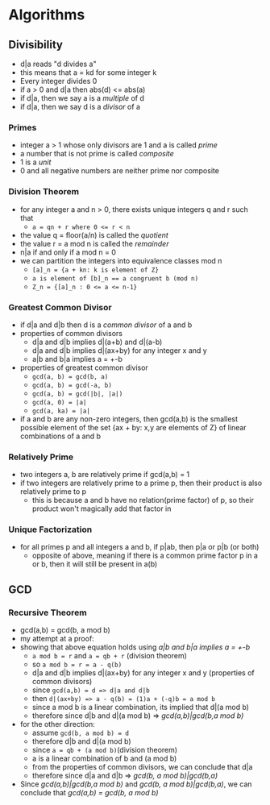 # Algorithms

## Divisibility
- d|a reads "d divides a"
- this means that a = kd for some integer k
- Every integer divides 0
- if a > 0 and d|a then abs(d) <= abs(a)
- if d|a, then we say a is a *multiple* of d
- if d|a, then we say d is a *divisor* of a

### Primes
- integer a > 1 whose only divisors are 1 and a is called *prime*
- a number that is not prime is called *composite*
- 1 is a *unit*
- 0 and all negative numbers are neither prime nor composite

### Division Theorem
- for any integer a and n > 0, there exists unique integers q and r such that
  * ```a = qn + r where 0 <= r < n```
- the value q = floor(a/n) is called the *quotient*
- the value r = a mod n is called the *remainder*
- n|a if and only if a mod n = 0
- we can partition the integers into equivalence classes mod n
  * ```[a]_n = {a + kn: k is element of Z}```
  * ```a is element of [b]_n == a congruent b (mod n)```
  * ```Z_n = {[a]_n : 0 <= a <= n-1}```

### Greatest Common Divisor
- if d|a and d|b then d is a *common divisor* of a and b
- properties of common divisors
  * d|a and d|b implies d|(a+b) and d|(a-b)
  * d|a and d|b implies d|(ax+by) for any integer x and y
  * a|b and b|a implies a = +-b
- properties of greatest common divisor
  * ```gcd(a, b) = gcd(b, a)```
  * ```gcd(a, b) = gcd(-a, b)```
  * ```gcd(a, b) = gcd(|b|, |a|)```
  * ```gcd(a, 0) = |a|```
  * ```gcd(a, ka) = |a|```
- if a and b are any non-zero integers, then gcd(a,b) is the smallest possible element of the set {ax + by: x,y are elements of Z} of linear combinations of a and b

### Relatively Prime
- two integers a, b are relatively prime if gcd(a,b) = 1
- if two integers are relatively prime to a prime p, then their product is also relatively prime to p
  * this is because a and b have no relation(prime factor) of p, so their product won't magically add that factor in

### Unique Factorization
- for all primes p and all integers a and b, if p|ab, then p|a or p|b (or both)
  * opposite of above, meaning if there is a common prime factor p in a or b, then it will still be present in a(b)

## GCD

### Recursive Theorem
- gcd(a,b) = gcd(b, a mod b)
- my attempt at a proof:
- showing that above equation holds using *a|b and b|a implies a = +-b*
  * ```a mod b = r``` and ```a = qb + r``` (division theorem)
  * so ```a mod b = r = a - q(b)```
  * d|a and d|b implies d|(ax+by) for any integer x and y (properties of common divisors)
  * since ```gcd(a,b) = d => d|a and d|b```
  * then ```d|(ax+by) => a - q(b) = (1)a + (-q)b = a mod b```
  * since a mod b is a linear combination, its implied that d|(a mod b)
  * therefore since d|b and d|(a mod b) => *gcd(a,b)|gcd(b,a mod b)*
- for the other direction:
  * assume ```gcd(b, a mod b) = d```
  * therefore d|b and d|(a mod b)
  * since ```a = qb + (a mod b)```(division theorem)
  * a is a linear combination of b and (a mod b)
  * from the properties of common divisors, we can conclude that d|a
  * therefore since d|a and d|b => *gcd(b, a mod b)|gcd(b,a)*
- Since *gcd(a,b)|gcd(b,a mod b)* and *gcd(b, a mod b)|gcd(b,a)*, we can conclude that *gcd(a,b) = gcd(b, a mod b)*

